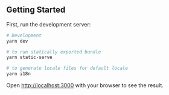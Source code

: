 

## Getting Started

First, run the development server:

```bash
# Development
yarn dev

# to run statically exported bundle
yarn static-serve

# to generate locale files for default locale
yarn i18n
```

Open [http://localhost:3000](http://localhost:3000) with your browser to see the result.

